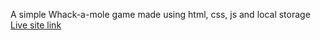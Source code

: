 A simple Whack-a-mole game made using html, css, js and local storage 
<br>
[ Live site link](https://shitanshukumar607.github.io/Whack-a-mole/)
